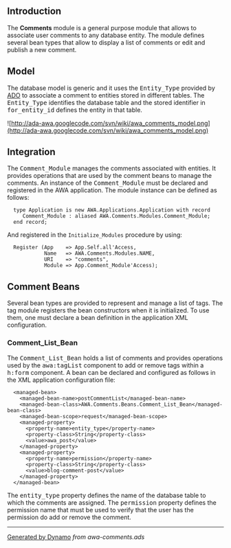 ## Introduction ##
The <b>Comments</b> module is a general purpose module that allows to associate user comments
to any database entity.  The module defines several bean types that allow to display a list
of comments or edit and publish a new comment.

## Model ##
The database model is generic and it uses the <tt>Entity_Type</tt> provided by
[ADO](http://ada-ado.googlecode.com) to associate a comment to entities stored in different
tables.  The <tt>Entity_Type</tt> identifies the database table and the stored identifier
in <tt>for_entity_id</tt> defines the entity in that table.

![http://ada-awa.googlecode.com/svn/wiki/awa_comments_model.png](http://ada-awa.googlecode.com/svn/wiki/awa_comments_model.png)

## Integration ##
The <tt>Comment_Module</tt> manages the comments associated with entities.  It provides
operations that are used by the comment beans to manage the comments.
An instance of the <tt>Comment_Module</tt> must be declared and registered in the
AWA application.  The module instance can be defined as follows:

```
  type Application is new AWA.Applications.Application with record
     Comment_Module : aliased AWA.Comments.Modules.Comment_Module;
  end record;
```

And registered in the `Initialize_Modules` procedure by using:

```
  Register (App    => App.Self.all'Access,
            Name   => AWA.Comments.Modules.NAME,
            URI    => "comments",
            Module => App.Comment_Module'Access);
```
## Comment Beans ##
Several bean types are provided to represent and manage a list of tags.
The tag module registers the bean constructors when it is initialized.
To use them, one must declare a bean definition in the application XML configuration.

### Comment\_List\_Bean ###
The <tt>Comment_List_Bean</tt> holds a list of comments and provides operations used by the
<tt>awa:tagList</tt> component to add or remove tags within a <tt>h:form</tt> component.
A bean can be declared and configured as follows in the XML application configuration file:

```
  <managed-bean>
    <managed-bean-name>postCommentList</managed-bean-name>
    <managed-bean-class>AWA.Comments.Beans.Comment_List_Bean</managed-bean-class>
    <managed-bean-scope>request</managed-bean-scope>
    <managed-property>
      <property-name>entity_type</property-name>
      <property-class>String</property-class>
      <value>awa_post</value>
    </managed-property>
    <managed-property>
      <property-name>permission</property-name>
      <property-class>String</property-class>
      <value>blog-comment-post</value>
    </managed-property>
  </managed-bean>
```

The <tt>entity_type</tt> property defines the name of the database table to which the comments
are assigned.  The <tt>permission</tt> property defines the permission name that must be used
to verify that the user has the permission do add or remove the comment.




---

[Generated by Dynamo](http://code.google.com/p/ada-gen) _from awa-comments.ads_